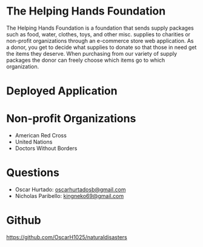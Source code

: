 # The Helping Hands Foundation

The Helping Hands Foundation is a foundation that sends supply packages such as food, water, clothes, toys, and other misc. supplies to charities or non-profit organizations through an e-commerce store web application. As a donor, you get to decide what supplies to donate so that those in need get the items they deserve. When purchasing from our variety of supply packages the donor can freely choose which items go to which organization.

# Deployed Application

# Non-profit Organizations

* American Red Cross
* United Nations
* Doctors Without Borders

# Questions

* Oscar Hurtado: oscarhurtadosb@gmail.com
* Nicholas Paribello: kingneko69@gmail.com

# Github

https://github.com/OscarH1025/naturaldisasters
